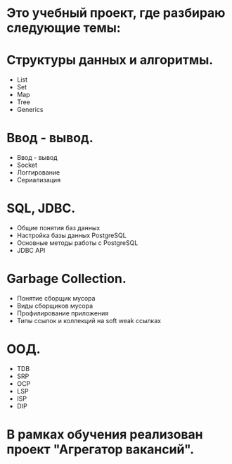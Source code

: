 # Это учебный проект, где разбираю следующие темы:

# Структуры данных и алгоритмы.
- List
- Set
- Map
- Tree
- Generics

# Ввод - вывод.
- Ввод - вывод
- Socket
- Логгирование
- Сериализация

# SQL, JDBC.
- Общие понятия баз данных
- Настройка базы данных PostgreSQL
- Основные методы работы с PostgreSQL
- JDBC API

# Garbage Collection.
- Понятие сборщик мусора
- Виды сборщиков мусора
- Профилирование приложения
- Типы ссылок и коллекций на soft weak ссылках

# ООД.
- TDB
- SRP
- OCP
- LSP
- ISP
- DIP

# В рамках обучения реализован проект "Агрегатор вакансий".
